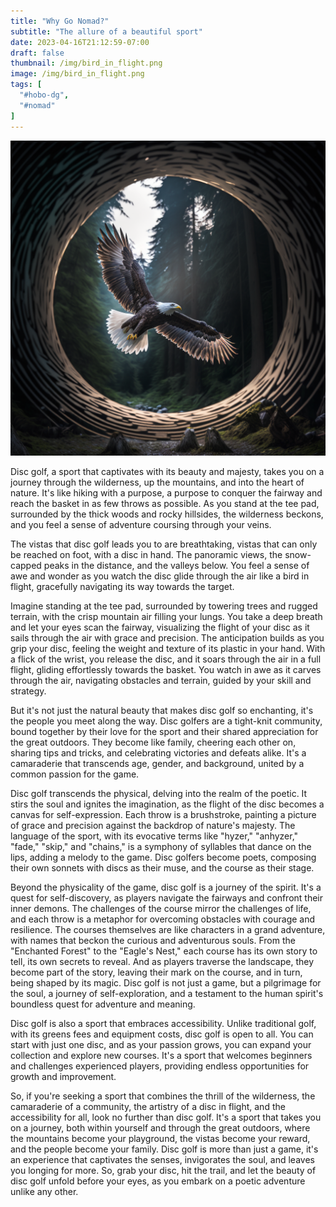 ```yaml
---
title: "Why Go Nomad?"
subtitle: "The allure of a beautiful sport"
date: 2023-04-16T21:12:59-07:00
draft: false
thumbnail: /img/bird_in_flight.png
image: /img/bird_in_flight.png
tags: [
  "#hobo-dg",
  "#nomad"
]
---
```

![Majestic eagle soars through the woodes mountains](/img/bird_in_flight.png)

Disc golf, a sport that captivates with its beauty and majesty, takes you on a journey through the wilderness, up the mountains, and into the heart of nature. It's like hiking with a purpose, a purpose to conquer the fairway and reach the basket in as few throws as possible. As you stand at the tee pad, surrounded by the thick woods and rocky hillsides, the wilderness beckons, and you feel a sense of adventure coursing through your veins.

The vistas that disc golf leads you to are breathtaking, vistas that can only be reached on foot, with a disc in hand. The panoramic views, the snow-capped peaks in the distance, and the valleys below. You feel a sense of awe and wonder as you watch the disc glide through the air like a bird in flight, gracefully navigating its way towards the target.

Imagine standing at the tee pad, surrounded by towering trees and rugged terrain, with the crisp mountain air filling your lungs. You take a deep breath and let your eyes scan the fairway, visualizing the flight of your disc as it sails through the air with grace and precision. The anticipation builds as you grip your disc, feeling the weight and texture of its plastic in your hand. With a flick of the wrist, you release the disc, and it soars through the air in a full flight, gliding effortlessly towards the basket. You watch in awe as it carves through the air, navigating obstacles and terrain, guided by your skill and strategy.

But it's not just the natural beauty that makes disc golf so enchanting, it's the people you meet along the way. Disc golfers are a tight-knit community, bound together by their love for the sport and their shared appreciation for the great outdoors. They become like family, cheering each other on, sharing tips and tricks, and celebrating victories and defeats alike. It's a camaraderie that transcends age, gender, and background, united by a common passion for the game.

Disc golf transcends the physical, delving into the realm of the poetic. It stirs the soul and ignites the imagination, as the flight of the disc becomes a canvas for self-expression. Each throw is a brushstroke, painting a picture of grace and precision against the backdrop of nature's majesty. The language of the sport, with its evocative terms like "hyzer," "anhyzer," "fade," "skip," and "chains," is a symphony of syllables that dance on the lips, adding a melody to the game. Disc golfers become poets, composing their own sonnets with discs as their muse, and the course as their stage.

Beyond the physicality of the game, disc golf is a journey of the spirit. It's a quest for self-discovery, as players navigate the fairways and confront their inner demons. The challenges of the course mirror the challenges of life, and each throw is a metaphor for overcoming obstacles with courage and resilience. The courses themselves are like characters in a grand adventure, with names that beckon the curious and adventurous souls. From the "Enchanted Forest" to the "Eagle's Nest," each course has its own story to tell, its own secrets to reveal. And as players traverse the landscape, they become part of the story, leaving their mark on the course, and in turn, being shaped by its magic. Disc golf is not just a game, but a pilgrimage for the soul, a journey of self-exploration, and a testament to the human spirit's boundless quest for adventure and meaning.

Disc golf is also a sport that embraces accessibility. Unlike traditional golf, with its greens fees and equipment costs, disc golf is open to all. You can start with just one disc, and as your passion grows, you can expand your collection and explore new courses. It's a sport that welcomes beginners and challenges experienced players, providing endless opportunities for growth and improvement.

So, if you're seeking a sport that combines the thrill of the wilderness, the camaraderie of a community, the artistry of a disc in flight, and the accessibility for all, look no further than disc golf. It's a sport that takes you on a journey, both within yourself and through the great outdoors, where the mountains become your playground, the vistas become your reward, and the people become your family. Disc golf is more than just a game, it's an experience that captivates the senses, invigorates the soul, and leaves you longing for more. So, grab your disc, hit the trail, and let the beauty of disc golf unfold before your eyes, as you embark on a poetic adventure unlike any other.
